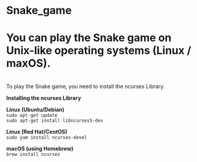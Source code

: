 # Snake_game

<h1>You can play the Snake game on Unix-like operating systems (Linux / maxOS).</h1><br>
To play the Snake game, you need to install the ncurses Library.

**Installing the ncurses Library**


**Linux (Ubuntu/Debian)**<br>
`sudo apt-get update`<br>
`sudo apt-get install libncurses5-dev`

**Linux (Red Hat/CentOS)**<br>
`sudo yum install ncurses-devel`

**macOS (using Homebrew)**<br>
`brew install ncurses`
